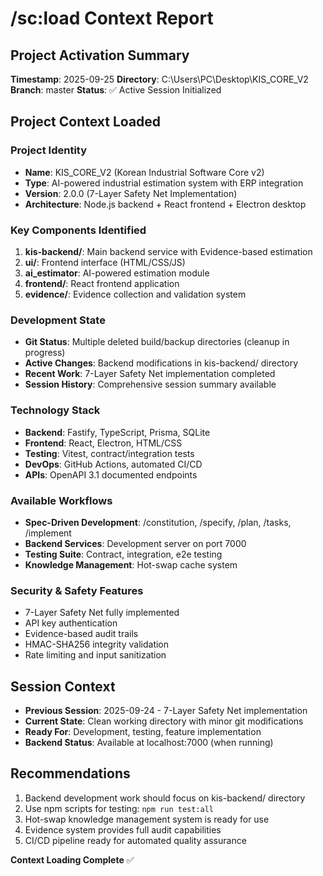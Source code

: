 # /sc:load Context Report

## Project Activation Summary
**Timestamp**: 2025-09-25
**Directory**: C:\Users\PC\Desktop\KIS_CORE_V2
**Branch**: master
**Status**: ✅ Active Session Initialized

## Project Context Loaded

### Project Identity
- **Name**: KIS_CORE_V2 (Korean Industrial Software Core v2)
- **Type**: AI-powered industrial estimation system with ERP integration
- **Version**: 2.0.0 (7-Layer Safety Net Implementation)
- **Architecture**: Node.js backend + React frontend + Electron desktop

### Key Components Identified
1. **kis-backend/**: Main backend service with Evidence-based estimation
2. **ui/**: Frontend interface (HTML/CSS/JS)
3. **ai_estimator**: AI-powered estimation module
4. **frontend/**: React frontend application
5. **evidence/**: Evidence collection and validation system

### Development State
- **Git Status**: Multiple deleted build/backup directories (cleanup in progress)
- **Active Changes**: Backend modifications in kis-backend/ directory
- **Recent Work**: 7-Layer Safety Net implementation completed
- **Session History**: Comprehensive session summary available

### Technology Stack
- **Backend**: Fastify, TypeScript, Prisma, SQLite
- **Frontend**: React, Electron, HTML/CSS
- **Testing**: Vitest, contract/integration tests
- **DevOps**: GitHub Actions, automated CI/CD
- **APIs**: OpenAPI 3.1 documented endpoints

### Available Workflows
- **Spec-Driven Development**: /constitution, /specify, /plan, /tasks, /implement
- **Backend Services**: Development server on port 7000
- **Testing Suite**: Contract, integration, e2e testing
- **Knowledge Management**: Hot-swap cache system

### Security & Safety Features
- 7-Layer Safety Net fully implemented
- API key authentication
- Evidence-based audit trails
- HMAC-SHA256 integrity validation
- Rate limiting and input sanitization

## Session Context
- **Previous Session**: 2025-09-24 - 7-Layer Safety Net implementation
- **Current State**: Clean working directory with minor git modifications
- **Ready For**: Development, testing, feature implementation
- **Backend Status**: Available at localhost:7000 (when running)

## Recommendations
1. Backend development work should focus on kis-backend/ directory
2. Use npm scripts for testing: `npm run test:all`
3. Hot-swap knowledge management system is ready for use
4. Evidence system provides full audit capabilities
5. CI/CD pipeline ready for automated quality assurance

**Context Loading Complete** ✅